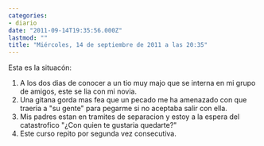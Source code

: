 ```yaml
---
categories:
- diario
date: "2011-09-14T19:35:56.000Z"
lastmod: ""
title: "Miércoles, 14 de septiembre de 2011 a las 20:35"
---
```


Esta es la situacón:

1. A los dos dias de conocer a un tio muy majo que se interna en mi grupo de amigos, este se lia con mi novia.
2. Una gitana gorda mas fea que un pecado me ha amenazado con que traeria a "su gente" para pegarme si no aceptaba salir con ella.
3. Mis padres estan en tramites de separacion y estoy a la espera del catastrofico "¿Con quien te gustaria quedarte?"
4. Este curso repito por segunda vez consecutiva.